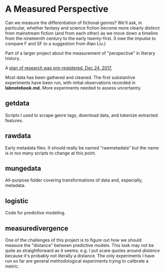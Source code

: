 A Measured Perspective
=========================

Can we measure the differentiation of fictional genres? We'll ask, in particular, whether fantasy and science fiction become more clearly distinct from mainstream fiction (and from each other) as we move down a timeline from the nineteenth century to the early twenty-first. (I owe the impulse to compare F and SF to a suggestion from Alan Liu.)

Part of a larger project about the measurement of "perspective" in literary history.

A [plan of research was pre-registered, Dec 24, 2017.](https://osf.io/5b72w/register/5771ca429ad5a1020de2872e)

Most data has been gathered and cleaned. The first substantive experiments have been run, with initial observations recorded in **labnotebook.md.** More experiments needed to assess uncertainty.

getdata
-------

Scripts I used to scrape genre tags, download data, and tokenize extracted features.

rawdata
-------

Early metadata files. It should really be named "rawmetadata" but the name is in too many scripts to change at this point.

mungedata
---------

All-purpose folder covering transformations of data and, especially, metadata.

logistic
--------

Code for predictive modeling.

measuredivergence
-----------------

One of the challenges of this project is to figure out how we should measure the "distance" between predictive models. This task may not be quite as straightforward as it seems; e.g. I put scare quotes around *distance* because it's probably not literally a distance. The only experiments I have run so far are general methodological experiments trying to calibrate a metric.